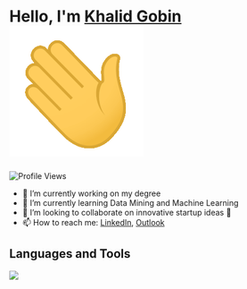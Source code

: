 # Hello, I'm [Khalid Gobin](https://kgobin.com) ![Hi GIF](https://raw.githubusercontent.com/ABSphreak/ABSphreak/master/gifs/Hi.gif)

![Profile Views](https://komarev.com/ghpvc/?username=kgobin2000&label=Views&color=blue&style=for-the-badge)

- 🔭 I’m currently working on my degree
- 🌱 I’m currently learning Data Mining and Machine Learning
- 👯 I’m looking to collaborate on innovative startup ideas 🚀
- 📫 How to reach me: [LinkedIn](https://ca.linkedin.com/in/khalidgobin), [Outlook](khalidgobin@hotmail.com)

## Languages and Tools

<p>
    <img src="https://skillicons.dev/icons?i=react,aws,nestjs,firebase,nodejs,postgres,postman,mongodb,ts,vercel,materialui, jest,docker,css" />
</p>

